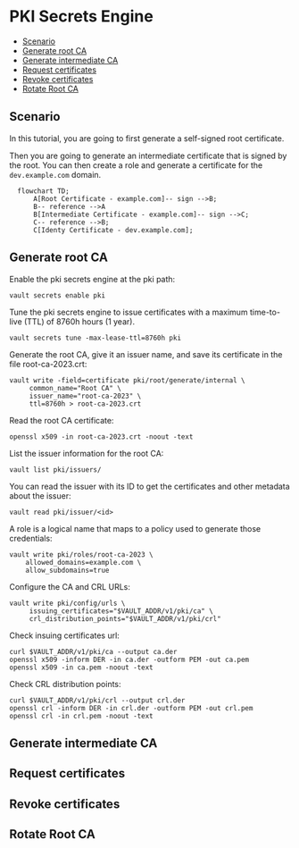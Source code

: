 # PKI Secrets Engine

 * [Scenario](#scenario)
 * [Generate root CA](#root-ca)
 * [Generate intermediate CA](#intermediate-ca)
 * [Request certificates](#request-certificates)
 * [Revoke certificates](#revoke-certificates)
 * [Rotate Root CA](#rotate-root-ca)

<a name="scenario"/>

## Scenario

In this tutorial, you are going to first generate a self-signed root certificate.

Then you are going to generate an intermediate certificate that is signed by the root. You can then create a role and generate a certificate for the `dev.example.com` domain.

```mermaid
  flowchart TD;
      A[Root Certificate - example.com]-- sign -->B;
      B-- reference -->A
      B[Intermediate Certificate - example.com]-- sign -->C;
      C-- reference -->B;
      C[Identy Certificate - dev.example.com];
```

<a name="root-ca"/>

## Generate root CA

Enable the pki secrets engine at the pki path:

```
vault secrets enable pki
```

Tune the pki secrets engine to issue certificates with a maximum time-to-live (TTL) of 8760h hours (1 year).

```
vault secrets tune -max-lease-ttl=8760h pki
```

Generate the root CA, give it an issuer name, and save its certificate in the file root-ca-2023.crt:

```
vault write -field=certificate pki/root/generate/internal \
     common_name="Root CA" \
     issuer_name="root-ca-2023" \
     ttl=8760h > root-ca-2023.crt
```

Read the root CA certificate:

```
openssl x509 -in root-ca-2023.crt -noout -text
```

List the issuer information for the root CA:

```
vault list pki/issuers/
```

You can read the issuer with its ID to get the certificates and other metadata about the issuer:

```
vault read pki/issuer/<id>
```

A role is a logical name that maps to a policy used to generate those credentials:

```
vault write pki/roles/root-ca-2023 \
    allowed_domains=example.com \
    allow_subdomains=true
```

Configure the CA and CRL URLs:

```
vault write pki/config/urls \
     issuing_certificates="$VAULT_ADDR/v1/pki/ca" \
     crl_distribution_points="$VAULT_ADDR/v1/pki/crl"
```

Check insuing certificates url:

```
curl $VAULT_ADDR/v1/pki/ca --output ca.der
openssl x509 -inform DER -in ca.der -outform PEM -out ca.pem
openssl x509 -in ca.pem -noout -text
```

Check CRL distribution points:

```
curl $VAULT_ADDR/v1/pki/crl --output crl.der
openssl crl -inform DER -in crl.der -outform PEM -out crl.pem
openssl crl -in crl.pem -noout -text
```

<a name="intermediate-ca"/>

## Generate intermediate CA

<a name="request-certificates"/>

## Request certificates

<a name="revoke-certificates"/>

## Revoke certificates

<a name="rotate-root-ca"/>

## Rotate Root CA
